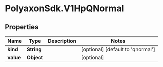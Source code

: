 # PolyaxonSdk.V1HpQNormal

## Properties

Name | Type | Description | Notes
------------ | ------------- | ------------- | -------------
**kind** | **String** |  | [optional] [default to &#39;qnormal&#39;]
**value** | **Object** |  | [optional] 


